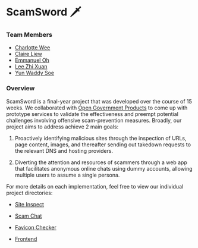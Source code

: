 # ScamSword 🗡️

### Team Members

- [Charlotte Wee](https://github.com/charlotte-wt)
- [Claire Liew](https://github.com/Clairverbot)
- [Emmanuel Oh](https://github.com/emmaneugene)
- [Lee Zhi Xuan](https://github.com/zxlee00)
- [Yun Waddy Soe](https://github.com/yunsoe)

### Overview

ScamSword is a final-year project that was developed over the course of 15 weeks. We collaborated with [Open Government Products](https://www.open.gov.sg/) to come up with prototype services to validate the effectiveness and preempt potential challenges involving offensive scam-prevention measures. Broadly, our project aims to address achieve 2 main goals:

1. Proactively identifying malicious sites through the inspection of URLs, page content, images, and thereafter sending out takedown requests to the relevant DNS and hosting providers.

2. Diverting the attention and resources of scammers through a web app that facilitates anonymous online chats using dummy accounts, allowing multiple users to assume a single persona.

For more details on each implementation, feel free to view our individual project directories:

- [Site Inspect](https://github.com/FYP-ScamSword/site-inspect)

- [Scam Chat](https://github.com/FYP-ScamSword/scam-chat)

- [Favicon Checker](https://github.com/FYP-ScamSword/favicon-checker)

- [Frontend](https://github.com/FYP-ScamSword/frontend)
